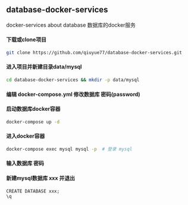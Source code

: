 ## database-docker-services
docker-services about database
数据库的docker服务

#### 下载或clone项目
```bash
git clone https://github.com/qiuyue77/database-docker-services.git
```
#### 进入项目并新建目录data/mysql

```bash
cd database-docker-services && mkdir -p data/mysql
```
#### 编辑 docker-compose.yml 修改数据库 密码(password)

#### 启动数据库docker容器
```bash
docker-compose up -d
```
#### 进入docker容器
```bash
docker-compose exec mysql mysql -p  # 登录 mysql
```
#### 输入数据库 密码

#### 新建mysql数据库 xxx 并退出
```
CREATE DATABASE xxx;
\q
```
